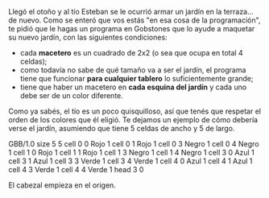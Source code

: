 Llegó el otoño y al tío Esteban se le ocurrió armar un jardín en la terraza... de nuevo. Como se enteró que vos estás "en esa cosa de la programación", te pidió que le hagas un programa en Gobstones que lo ayude a maquetar su nuevo jardín, con las siguientes condiciones:

- cada **macetero** es un cuadrado de 2x2 (o sea que ocupa en total 4 celdas);
- como todavía no sabe de qué tamaño va a ser el jardín, el programa tiene que funcionar **para cualquier tablero** lo suficientemente grande;
- tiene que haber un macetero en **cada esquina del jardín** y cada uno debe ser de un color diferente.

Como ya sabés, el tío es un poco quisquilloso, así que tenés que respetar el orden de los colores que él eligió. Te dejamos un ejemplo de cómo debería verse el jardín, asumiendo que tiene 5 celdas de ancho y 5 de largo.

<gs-board>
  GBB/1.0
    size 5 5
    cell 0 0 Rojo 1
    cell 0 1 Rojo 1
    cell 0 3 Negro 1
    cell 0 4 Negro 1
    cell 1 0 Rojo 1
    cell 1 1 Rojo 1
    cell 1 3 Negro 1
    cell 1 4 Negro 1
    cell 3 0 Azul 1
    cell 3 1 Azul 1
    cell 3 3 Verde 1
    cell 3 4 Verde 1
    cell 4 0 Azul 1
    cell 4 1 Azul 1
    cell 4 3 Verde 1
    cell 4 4 Verde 1
    head 3 0
</gs-board>

El cabezal empieza en el origen.